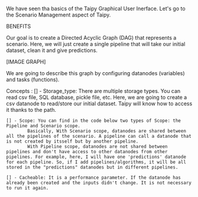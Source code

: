 We have seen tha basics of the Taipy Graphical User Inerface. Let's go to the Scenario Management aspect of Taipy.

BENEFITS

Our goal is to create a Directed Acyclic Graph (DAG) that represents a scenario. Here, we will just create a single pipeline that will take our initial dataset, clean it and give predictions.

[IMAGE GRAPH]

We are going to describe this graph by configuring datanodes (variables) and tasks (functions).

Concepts :
    [] - Storage_type: There are multiple storage types. You can read csv file, SQL database, pickle file, etc. Here, we are going to      create a csv datanode to read/store our initial dataset. Taipy will know how to access it thanks to the path.

    [] - Scope: You can find in the code below two types of Scope: the Pipeline and Scenario scope. 
            Basically, With Scenario scope, datanodes are shared between all the pipelines of the scenario. A pipeline can call a datanode that is not created by itsself but by another pipeline.
            With Pipeline scope, datanodes are not shared between pipelines and don't have access to other datanodes from other pipelines. For example, here, I will have one 'predictions' datanode for each pipeline. So, if I add pipelines/algorithms, it will be all stored in the "predictions" datanodes but in different pipelines.

    [] - Cacheable: It is a performance parameter. If the datanode has already been created and the inputs didn't change. It is not necessary to run it again.